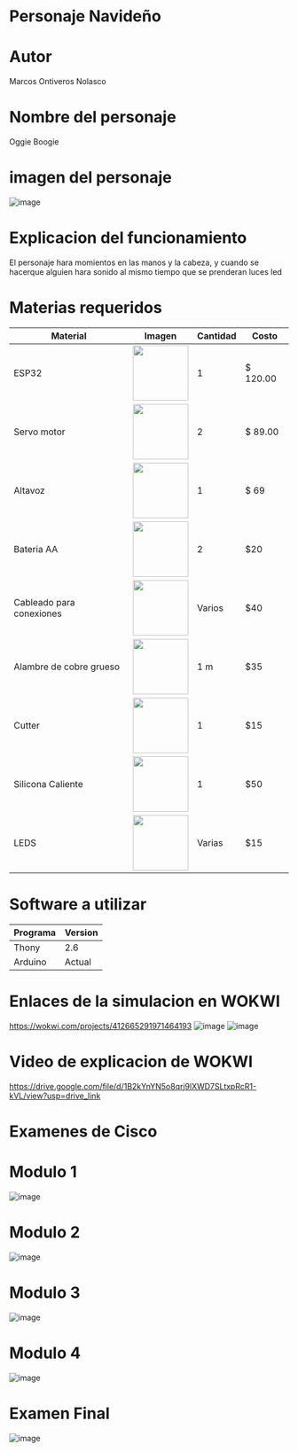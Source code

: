 # Personaje Navideño

# Autor

Marcos Ontiveros Nolasco

# Nombre del personaje

Oggie Boogie

# imagen del personaje 
![image](https://github.com/user-attachments/assets/ab5c4a90-172a-4d51-9819-4004be5e11f6)


# Explicacion del funcionamiento

El personaje hara momientos en las manos y la cabeza, y cuando se hacerque alguien hara sonido al mismo tiempo que se prenderan luces led 

# Materias requeridos
| Material | Imagen | Cantidad | Costo |
|----------|--------|----------|-------|
| ESP32    | <img src="https://github.com/user-attachments/assets/0d280367-493e-4f7c-a587-36e1f822116b" width="100"/> | 1 |$ 120.00 |
| Servo motor  | <img src="https://m.media-amazon.com/images/I/51ZhuPCUauL._AC_UF894,1000_QL80_.jpg" width="100"/> | 2 |$ 89.00 |
|   Altavoz    |     <img src="https://encrypted-tbn0.gstatic.com/shopping?q=tbn:ANd9GcT2Uex9EaVH0t9VSWeqHC4T4kqgwmRSdmPtPs6Bym2Eh6qONbHuEYl-q0GPq9c_qOwTvFpXFIkd_iKgEQ0s-ocg3K6gz20E-gT0spYL_tjXi6lDQFQtG-QXhw&usqp=CAE" width="100"/>     |     1  | $ 69     |
|Bateria AA |<img src="https://euroelectrica.com.mx/wp-content/uploads/2018/12/1500.jpg" width="100"/> | 2 |$20|
|Cableado para conexiones |<img src="https://m.media-amazon.com/images/I/71fdyWUFT8L.jpg" width="100"/> | Varios |$40|
|Alambre de cobre grueso |<img src="https://aymet.com.ar/wp-content/uploads/2023/05/cobre.webp" width="100"/> | 1 m |$35|
|Cutter |<img src="https://www.construactivo.com/5896-large_default/cutter-profesional-alma-metalica-18mm-truper.jpg" width="100"/> | 1  |$15|
|Silicona Caliente |<img src="https://i.pinimg.com/736x/e9/57/cc/e957ccedc373cd614b2b0b99678acb0d.jpg" width="100"/> | 1  |$50|
| LEDS |<img src="https://github.com/user-attachments/assets/43e6d92e-86f7-49b5-8e81-773b60db4e5f" width="100"/> | Varias |$15|

# Software a utilizar
| Programa | Version |
|--|--|
|Thony|2.6|
|Arduino|Actual|

# Enlaces de la simulacion en WOKWI

https://wokwi.com/projects/412665291971464193
![image](https://github.com/user-attachments/assets/2ba3764e-0291-42f5-aa83-83ae45f26c7e)
![image](https://github.com/user-attachments/assets/c8b251ed-52da-42ea-8dcb-645d04f13a49)
 # Video de explicacion de WOKWI
 https://drive.google.com/file/d/1B2kYnYN5o8qrj9lXWD7SLtxpRcR1-kVL/view?usp=drive_link

# Examenes de Cisco
# Modulo 1
![image](https://github.com/user-attachments/assets/0d7b8083-20ce-47cd-b106-cecb8f74ee68)
# Modulo 2
![image](https://github.com/user-attachments/assets/fbc5fb45-d1fa-4383-a02f-c755f04854e1)
# Modulo 3
![image](https://github.com/user-attachments/assets/bc518bc8-9c0c-4f52-803f-26e1d49fbdd9)
# Modulo 4
![image](https://github.com/user-attachments/assets/ffafa7d2-b353-4726-b6c2-f956182bd922)
# Examen Final
![image](https://github.com/user-attachments/assets/bbb2080b-12ef-4035-9718-e0d0610f6737)



